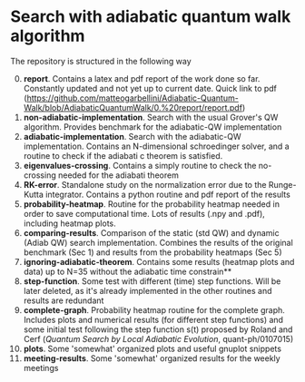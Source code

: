 # Search with adiabatic quantum walk algorithm

The repository is structured in the following way

  0. **report**. Contains a latex and pdf report of the work done so far. Constantly updated and not yet up to current date. 
  Quick link to pdf (https://github.com/matteogarbellini/Adiabatic-Quantum-Walk/blob/AdiabaticQuantumWalk/0.%20report/report.pdf)
  1. **non-adiabatic-implementation**. Search with the usual Grover's QW algorithm. Provides benchmark for the adiabatic-QW implementation
  2. **adiabatic-implementation**. Search with the adiabatic-QW implementation. Contains an N-dimensional schroedinger solver, and a routine to check if the adiabati c theorem is satisfied. 
  3. **eigenvalues-crossing**. Contains a simply routine to check the no-crossing needed for the adiabati theorem
  4. **RK-error**. Standalone study on the normalization error due to the Runge-Kutta integrator. Contains a python routine and pdf report of the results
  5. **probability-heatmap**. Routine for the probability heatmap needed in order to save computational time. Lots of results (.npy and .pdf), including heatmap plots. 
  6. **comparing-results**. Comparison of the static (std QW) and dynamic (Adiab QW) search implementation. Combines the results of the original benchmark (Sec 1) and results from the probability heatmaps (Sec 5)
  7. **ignoring-adiabatic-theorem**. Contains some results (heatmap plots and data) up to N=35 without the adiabatic time constrain**
  8. **step-function**. Some test with different (time) step functions. Will be later deleted, as it's already implemented in the other routines and results are redundant
  9. **complete-graph**. Probability heatmap routine for the complete graph. Includes plots and numerical results (for different step functions) and some initial test following the step function s(t) proposed by Roland and Cerf (*Quantum Search by Local Adiabatic Evolution*, quant-ph/0107015)
  10. **plots**. Some 'somewhat' organized plots and useful gnuplot snippets
  11. **meeting-results**. Some 'somewhat' organized results for the weekly meetings

